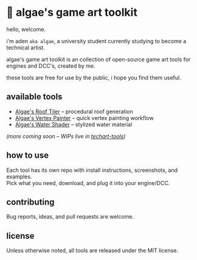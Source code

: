 # 🌱 algae's game art toolkit

hello, welcome. 

i'm aden `aka algae`, a university student currently studying to become a technical artist.

algae's game art toolkit is an collection of open-source game art tools for engines and DCC's, created by me. 

these tools are free for use by the public, i hope you find them useful.

## available tools  
- [Algae's Roof Tiler](link) – procedural roof generation  
- [Algae's Vertex Painter](link) – quick vertex painting workflow  
- [Algae's Water Shader](link) – stylized water material  

*(more coming soon – WIPs live in [techart-tools](https://github.com/aden-tt/techart-tools))*  

## how to use  
Each tool has its own repo with install instructions, screenshots, and examples.  
Pick what you need, download, and plug it into your engine/DCC.  

## contributing  
Bug reports, ideas, and pull requests are welcome.  

## license  
Unless otherwise noted, all tools are released under the MIT license.  
